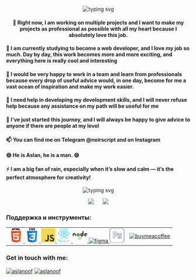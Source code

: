 <p align="center">
  <img src="https://readme-typing-svg.demolab.com?font=JetBrains+Mono&size=20&pause=1200&center=true&vCenter=true&width=600&lines=Web+Developer;Love+Rain+%26+Clean+Design;Let's+build+something+cool" alt="typing svg"/>
</p>
<h4 align="center">🔭 Right now, I am working on multiple projects and I want to make my projects as professional as possible with all my heart because I absolutely love this job.</h4>
<h4>🌱 I am currently studying to become a web developer, and I love my job so much. Day by day, this work becomes more and more exciting, and everything here is really cool and interesting</h4>
<h4>👯 I would be very happy to work in a team and learn from professionals because every drop of useful advice would, in one day, become for me a vast ocean of inspiration and make my work easier.</h4>
<h4>🤔 I need help in developing my development skills, and I will never refuse help because any assistance on my path will be useful for me</h4>
<h4>💬 I've just started this journey, and I will always be happy to give advice to anyone if there are people at my level</h4>
<h4>📫 You can find me on Telegram @noirscript and on Instagram</h4>
<h4>😄 He is Aslan, he is a man. 😄</h4>
<h4>⚡ I am a big fan of rain, especially when it’s slow and calm — it’s the perfect atmosphere for creativity!</h4>

<p align="center">
  <img src="https://readme-typing-svg.demolab.com?font=JetBrains+Mono&size=20&pause=1200&center=true&vCenter=true&width=600&lines=Web+Developer;Love+Rain+%26+Clean+Design;Let's+build+something+cool" alt="typing svg"/>
</p>

<div align="center">
  <img src="https://github-readme-stats.vercel.app/api?username=aslansoft&show_icons=true&theme=radical&hide_border=true&bg_color=0D1117&title_color=E4405F&icon_color=F8D866" height="150" style="margin-right: 20px;" />
  
  <img src="https://github-readme-streak-stats.herokuapp.com/?user=aslansoft&theme=radical&hide_border=true&background=0D1117&ring=E4405F&fire=FF6B6B&currStreakLabel=F8D866" height="150" />
</div>

<h3 align="left">Поддержка и инструменты:</h3>

<table>
  <tr>
    <td align="left">
      <!-- Icons -->
      <a href="https://www.w3.org/html/" target="_blank" rel="noreferrer">
        <img src="https://raw.githubusercontent.com/devicons/devicon/master/icons/html5/html5-original-wordmark.svg" alt="html5" width="40" height="40"/>
      </a>
      <a href="https://www.w3schools.com/css/" target="_blank" rel="noreferrer">
        <img src="https://raw.githubusercontent.com/devicons/devicon/master/icons/css3/css3-original-wordmark.svg" alt="css3" width="40" height="40"/>
      </a>
      <a href="https://developer.mozilla.org/en-US/docs/Web/JavaScript" target="_blank" rel="noreferrer">
        <img src="https://raw.githubusercontent.com/devicons/devicon/master/icons/javascript/javascript-original.svg" alt="javascript" width="40" height="40"/>
      </a>
      <a href="https://reactjs.org/" target="_blank" rel="noreferrer">
        <img src="https://raw.githubusercontent.com/devicons/devicon/master/icons/react/react-original-wordmark.svg" alt="react" width="40" height="40"/>
      </a>
      <a href="https://nodejs.org" target="_blank" rel="noreferrer">
        <img src="https://raw.githubusercontent.com/devicons/devicon/master/icons/nodejs/nodejs-original-wordmark.svg" alt="nodejs" width="40" height="40"/>
      </a>
      <a href="https://www.figma.com/" target="_blank" rel="noreferrer">
        <img src="https://www.vectorlogo.zone/logos/figma/figma-icon.svg" alt="figma" width="40" height="40"/>
      </a>
      <a href="https://www.photoshop.com/en" target="_blank" rel="noreferrer">
        <img src="https://raw.githubusercontent.com/devicons/devicon/master/icons/photoshop/photoshop-line.svg" alt="photoshop" width="40" height="40"/>
      </a>
    </td>
    <td align="right">
      <!-- Buy Me a Coffee -->
      <a href="https://buymeacoffee.com/noirmind" target="_blank">
        <img src="https://cdn.buymeacoffee.com/buttons/v2/default-yellow.png" height="50" width="210" alt="buymeacoffee" />
      </a>
    </td>
  </tr>
</table>


<h3 align="left">Get in touch with me:</h3>
<p align="left">
<a href="https://instagram.com/aslanoof" target="blank"><img align="center" src="https://img.shields.io/badge/Instagram-E4405F?style=for-the-badge&logo=instagram&logoColor=white" alt="aslanoof" height="50" width="120" /></a>
  <a href="https://t.me/noirmindlife" target="blank"><img align="center" src="https://img.shields.io/badge/Telegram-2CA5E0?style=for-the-badge&logo=telegram&logoColor=white" alt="aslanoof" height="45" width="120" /></a>
</p>


